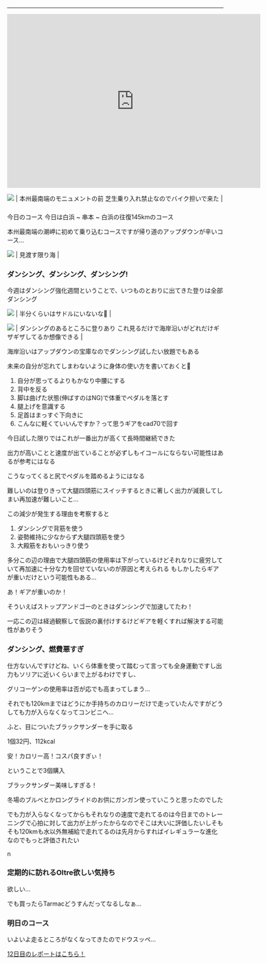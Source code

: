 
---
<iframe allowtransparency="true" frameborder="0" height="405" scrolling="no" src="https://www.strava.com/activities/2700927052/embed/04f618550c467dccaf496a20191d1974570cdaa1" width="590"></iframe>


[![](/images/IMG_20190912_083142.jpg)](/images/IMG_20190912_083142.jpg)
| 本州最南端のモニュメントの前
芝生乗り入れ禁止なのでバイク担いで来た |

###
今日のコース
今日は白浜 ~ 串本 ~ 白浜の往復145kmのコース

本州最南端の潮岬に初めて乗り込むコースですが帰り道のアップダウンが辛いコース...



[![](/images/PANO_20190912_083331.vr.jpg)](/images/PANO_20190912_083331.vr.jpg)
| 見渡す限り海 |



### ダンシング、ダンシング、ダンシング!

今週はダンシング強化週間ということで、いつものとおりに出てきた登りは全部ダンシング

[![](https://4.bp.blogspot.com/-XxHg0oaixmI/XXnhyOF8KvI/AAAAAAAAByQ/iytRkyr7FsMdGwRW-QwaFeXuyOEJeOCGQCK4BGAYYCw/s400/%25E3%2582%25B9%25E3%2582%25AF%25E3%2583%25AA%25E3%2583%25BC%25E3%2583%25B3%25E3%2582%25B7%25E3%2583%25A7%25E3%2583%2583%25E3%2583%2588%2B2019-09-12%2B15.11.41.png)](http://4.bp.blogspot.com/-XxHg0oaixmI/XXnhyOF8KvI/AAAAAAAAByQ/iytRkyr7FsMdGwRW-QwaFeXuyOEJeOCGQCK4BGAYYCw/s1600/%25E3%2582%25B9%25E3%2582%25AF%25E3%2583%25AA%25E3%2583%25BC%25E3%2583%25B3%25E3%2582%25B7%25E3%2583%25A7%25E3%2583%2583%25E3%2583%2588%2B2019-09-12%2B15.11.41.png)
| 半分くらいはサドルにいないな🤔 |

[![](https://2.bp.blogspot.com/-GQWmb4xTzHg/XXnh--HrfWI/AAAAAAAAByY/QuHgPT5mDAokEMV5bnKnhREM4if4_4mpACK4BGAYYCw/s320/%25E3%2582%25B9%25E3%2582%25AF%25E3%2583%25AA%25E3%2583%25BC%25E3%2583%25B3%25E3%2582%25B7%25E3%2583%25A7%25E3%2583%2583%25E3%2583%2588%2B2019-09-12%2B15.13.05.png)](http://2.bp.blogspot.com/-GQWmb4xTzHg/XXnh--HrfWI/AAAAAAAAByY/QuHgPT5mDAokEMV5bnKnhREM4if4_4mpACK4BGAYYCw/s1600/%25E3%2582%25B9%25E3%2582%25AF%25E3%2583%25AA%25E3%2583%25BC%25E3%2583%25B3%25E3%2582%25B7%25E3%2583%25A7%25E3%2583%2583%25E3%2583%2588%2B2019-09-12%2B15.13.05.png)
| ダンシングのあるところに登りあり
これ見るだけで海岸沿いがどれだけギザギザしてるか想像できる |


海岸沿いはアップダウンの宝庫なのでダンシング試したい放題でもある

未来の自分が忘れてしまわないように身体の使い方を書いておくと📝



1. 自分が思ってるよりもかなり中腰にする
2. 背中を反る
3. 脚は曲げた状態(伸ばすのはNG)で体重でペダルを落とす
4. 腿上げを意識する
5. 足首はまっすぐ下向きに
6. こんなに軽くていいんですか？って思うギアをcad70で回す


今日試した限りではこれが一番出力が高くて長時間継続できた

出力が高いことと速度が出ていることが必ずしもイコールにならない可能性はあるが参考にはなる

こうなってくると尻でペダルを踏めるようにはなる

難しいのは登りきって大腿四頭筋にスイッチするときに著しく出力が減衰してしまい再加速が難しいこと...

この減少が発生する理由を考察すると



1. ダンシングで背筋を使う
2. 姿勢維持に少なからず大腿四頭筋を使う
3. 大殿筋をおもいっきり使う


多分この辺の理由で大腿四頭筋の使用率は下がっているけどそれなりに疲労していて再加速に十分な力を回せていないのが原因と考えられる
もしかしたらギアが重いだけという可能性もある...

あ！ギアが重いのか！

そういえばストップアンドゴーのときはダンシングで加速してたわ！


一応この辺は経過観察して仮説の裏付けするけどギアを軽くすれば解決する可能性がありそう



### ダンシング、燃費悪すぎ

仕方ないんですけどね、いくら体重を使って踏むって言っても全身運動ですし出力もソリアに近いくらいまで上がるわけですし、



グリコーゲンの使用率は否が応でも高まってしまう...



それでも120kmまではどうにか手持ちのカロリーだけで走っていたんですがどうしても力が入らなくなってコンビニへ...



ふと、目についたブラックサンダーを手に取る



1個32円、112kcal



安！カロリー高！コスパ良すぎぃ！

ということで3個購入



ブラックサンダー美味しすぎる！

冬場のブルベとかロングライドのお供にガンガン使っていこうと思ったのでした





でも力が入らなくなってからもそれなりの速度で走れてるのは今日までのトレーニングで心拍に対して出力が上がったからなのでそこは大いに評価したいしそもそも120kmも水以外無補給で走れてるのは先月からすればイレギュラーな進化なのでもっと評価されたい

n


### 定期的に訪れるOltre欲しい気持ち

欲しい...

でも買ったらTarmacどうすんだってなるしなぁ...



### 明日のコース



いよいよ走るところがなくなってきたのでドウスッペ...





[12日目のレポートはこちら！](https://blog.great-distance.com/2019/09/greatdistance-stage12.html)
